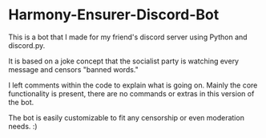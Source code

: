 # Harmony-Ensurer-Discord-Bot

This is a bot that I made for my friend's discord server using Python and discord.py. 

It is based on a joke concept that the socialist party is watching every message and censors "banned words."

I left comments within the code to explain what is going on. Mainly the core functionality is present, there are no commands or extras in this version of the bot.

The bot is easily customizable to fit any censorship or even moderation needs. :)

